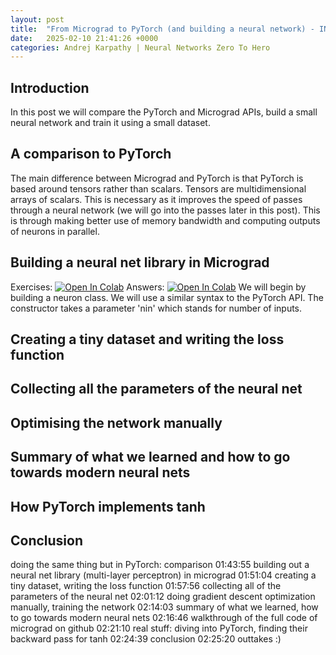 ```yaml
---
layout: post
title:  "From Micrograd to PyTorch (and building a neural network) - IN PROGRESS"
date:   2025-02-10 21:41:26 +0000
categories: Andrej Karpathy | Neural Networks Zero To Hero
---
```

## Introduction

In this post we will compare the PyTorch and Micrograd APIs, build a small neural network and train it using a small dataset.

## A comparison to PyTorch
The main difference between Micrograd and PyTorch is that PyTorch is based around tensors rather than scalars. Tensors are multidimensional arrays of scalars. This is necessary as it improves the speed of passes through a neural network (we will go into the passes later in this post). This is through making better use of memory bandwidth and computing outputs of neurons in parallel.

## Building a neural net library in Micrograd
Exercises: [![Open In Colab](https://colab.research.google.com/assets/colab-badge.svg)](https://colab.research.google.com/github/tobypullan/tobypullan.github.io/blob/main/Micrograd_p3s1.ipynb)
Answers: [![Open In Colab](https://colab.research.google.com/assets/colab-badge.svg)](https://colab.research.google.com/github/tobypullan/tobypullan.github.io/blob/main/Micrograd_p3s1_ANS.ipynb)
We will begin by building a neuron class. We will use a similar syntax to the PyTorch API. The constructor takes a parameter 'nin' which stands for number of inputs. 

## Creating a tiny dataset and writing the loss function


## Collecting all the parameters of the neural net

## Optimising the network manually

## Summary of what we learned and how to go towards modern neural nets

## How PyTorch implements tanh

## Conclusion
doing the same thing but in PyTorch: comparison
01:43:55 building out a neural net library (multi-layer perceptron) in micrograd
01:51:04 creating a tiny dataset, writing the loss function
01:57:56 collecting all of the parameters of the neural net
02:01:12 doing gradient descent optimization manually, training the network
02:14:03 summary of what we learned, how to go towards modern neural nets
02:16:46 walkthrough of the full code of micrograd on github
02:21:10 real stuff: diving into PyTorch, finding their backward pass for tanh
02:24:39 conclusion
02:25:20 outtakes :)
